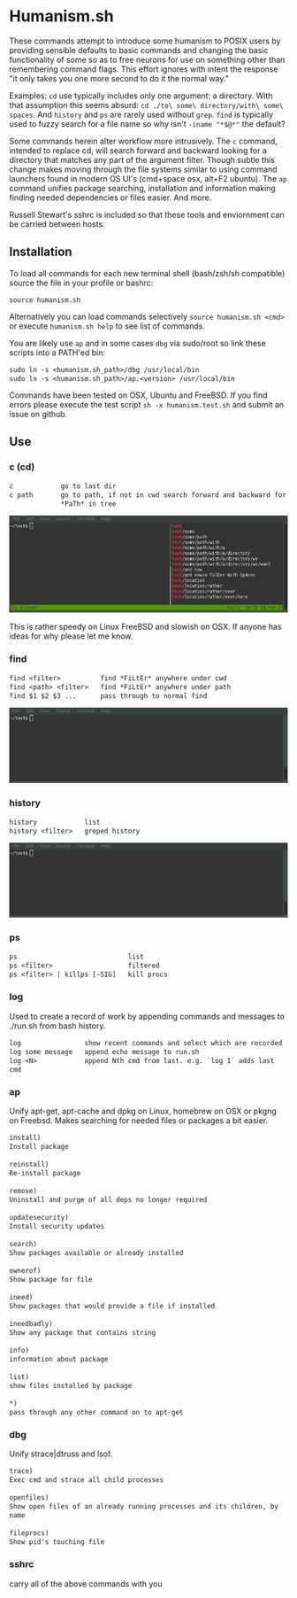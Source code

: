 # Humanism.sh

These commands attempt to introduce some humanism to POSIX users by providing
sensible defaults to basic commands and changing the basic functionality of some
so as to free neurons for use on something other than remembering command flags.
This effort ignores with intent the response "it only takes you one more second
to do it the normal way."

Examples: ``cd`` use typically includes only one argument: a directory. With
that assumption this seems absurd:
``cd ./to\ some\ directory/with\ some\ spaces``. And ``history`` and ``ps`` are
rarely used without ``grep``. ``find`` is typically used to fuzzy search for a
file name so why isn't ``-iname "*$@*"`` the default?

Some commands herein alter workflow more intrusively. The ``c`` command,
intended to replace cd, will search forward and backward looking for a directory
that matches any part of the argument filter. Though subtle this change makes
moving through the file systems similar to using command launchers found in
modern OS UI's (cmd+space osx, alt+F2 ubuntu). The ``ap`` command unifies
package searching, installation and information making finding needed
dependencies or files easier. And more.

Russell Stewart's sshrc is included so that these tools and enviornment can be
carried between hosts.

## Installation

To load all commands for each new terminal shell (bash/zsh/sh compatible) source
the file in your profile or bashrc:

    source humanism.sh

Alternatively you can load commands selectively ``source humanism.sh <cmd>``
or execute ``humanism.sh help`` to see list of commands.

You are likely use `ap` and in some cases `dbg` via sudo/root so link these
scripts into a PATH'ed bin:

    sudo ln -s <humanism.sh_path>/dbg /usr/local/bin
    sudo ln -s <humanism.sh_path>/ap.<version> /usr/local/bin

Commands have been tested on OSX, Ubuntu and FreeBSD. If you find errors please execute the test
script ``sh -x humanism.test.sh`` and submit an issue on github.

## Use

### c (cd)

    c            go to last dir
    c path       go to path, if not in cwd search forward and backward for
                 *PaTh* in tree

![example c use](/examples/c.gif)

This is rather speedy on Linux FreeBSD and slowish on OSX. If anyone has ideas
for why please let me know.

### find

    find <filter>          find *FiLtEr* anywhere under cwd
    find <path> <filter>   find *FiLtEr* anywhere under path
    find $1 $2 $3 ...      pass through to normal find

![example find use](/examples/find.gif)


### history

    history            list
    history <filter>   greped history

![example history use](/examples/history.gif)

### ps

    ps                            list
    ps <filter>                   filtered
    ps <filter> | killps [-SIG]   kill procs

### log

Used to create a record of work by appending commands and messages to ./run.sh
from bash history.

    log          	   show recent commands and select which are recorded
    log some message   append echo message to run.sh
    log <N>      	   append Nth cmd from last. e.g. `log 1` adds last cmd


### ap

Unify apt-get, apt-cache and dpkg on Linux, homebrew on OSX or pkgng on Freebsd.
Makes searching for needed files or packages a bit easier.

    install)
    Install package

    reinstall)
    Re-install package

    remove)
    Uninstall and purge of all deps no longer required

    updatesecurity)
    Install security updates

    search)
    Show packages available or already installed

    ownerof)
    Show package for file

    ineed)
    Show packages that would provide a file if installed

    ineedbadly)
    Show any package that contains string

    info)
    information about package

    list)
    show files installed by package

    *)
    pass through any other command on to apt-get

### dbg

Unify strace|dtruss and lsof.

    trace)
    Exec cmd and strace all child processes

    openfiles)
    Show open files of an already running processes and its children, by name

    fileprocs)
    Show pid's touching file

### sshrc

carry all of the above commands with you
